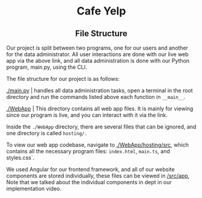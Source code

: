 <h1 align="center">Cafe Yelp</h1>

<h2 align="center">File Structure</h2>

Our project is split between two programs, one for our users and another for the data administrator. All user interactions are done with our live web app via the above link, and all data administration is done with our Python program, main.py, using the CLI. 

The file structure for our project is as follows:

[./main.py](/main.py) | handles all data administration tasks, open a terminal in the root directory and run the commands listed above each function in `__main__`. 

[./WebApp](/WebApp/) | This directory contains all web app files. It is mainly for viewing since our program is live, and you can interact with it via the link.   
  
Inside the `./WebApp` directory, there are several files that can be ignored, and one directory is called `hosting/.`

To view our web app codebase, navigate to [./WebApp/hosting/src](/WebApp/hosting/src), which contains all the necessary program files: `index.html`, `main.ts`, and styles.css`.

We used Angular for our frontend framework, and all of our website components are stored individually, these files can be viewed in [/src/app](/WebApp/hosting/src/app), Note that we talked about the individual components in dept in our implementation video. 
